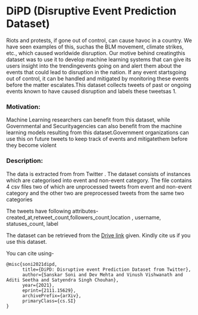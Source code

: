 # DiPD (Disruptive Event Prediction Dataset)
Riots and protests, if gone out of control, can cause havoc in a country. We have seen examples of this, suchas the BLM movement, climate strikes, etc., which caused worldwide disruption. Our motive behind creatingthis dataset was to use it to develop machine learning systems that can give its users insight into the trendingevents going on and alert them about the events that could lead to disruption in the nation. If any event startsgoing out of control, it can be handled and mitigated by monitoring these events before the matter escalates.This dataset collects tweets of past or ongoing events known to have caused disruption and labels these tweetsas 1.

### Motivation:
Machine Learning researchers can benefit from this dataset, while Governmental and Securityagencies can also benefit from the machine learning models resulting from this dataset.Government organizations can use this on future tweets to keep track of events and mitigatethem before they become violent

### Description:
The data is extracted from from Twitter . The dataset consists of instances which are categorised into event and non-event category. The file contains 4 csv files two of which are unprocessed tweets from event and non-event category and the other two are preprocessed tweets from the same two categories

The tweets have following attributes- created_at,retweet_count,followers_count,location , username, statuses_count, label

The dataset can be retrieved from the [Drive link](https://drive.google.com/drive/folders/1hFvG6Gzr3bcUxblKb3wpOfO1acBwMyDk?usp=sharing) given. Kindly cite us if you use this dataset.

You can cite using-

```
@misc{soni2021dipd,
      title={DiPD: Disruptive event Prediction Dataset from Twitter}, 
      author={Sanskar Soni and Dev Mehta and Vinush Vishwanath and Aditi Seetha and Satyendra Singh Chouhan},
      year={2021},
      eprint={2111.15629},
      archivePrefix={arXiv},
      primaryClass={cs.SI}
}
```
